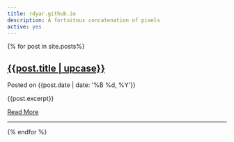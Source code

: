 ```yaml
---
title: rdyar.github.io
description: A fortuitous concatenation of pixels
active: yes
---
```

{% for post in site.posts%}
   <h2><a href="{{post.url}}" class="no-border">{{post.title | upcase}}</a></h2>
   <p class="small">Posted on {{post.date | date: '%B %d, %Y'}}</p>
   <p>{{post.excerpt}}</p>
   <a href="{{post.url}}">Read More</a>
   <hr>
{% endfor %} 
